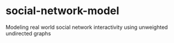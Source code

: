 # social-network-model

Modeling real world social network interactivity using unweighted undirected graphs
